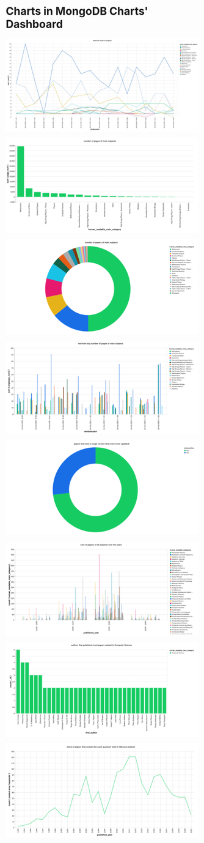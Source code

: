 # Charts in MongoDB Charts' Dashboard

![](https://github.com/lucamarini22/arXiv_streaming_processing/blob/main/visualization_examples/img/v1.png?raw=true)

![](https://github.com/lucamarini22/arXiv_streaming_processing/blob/main/visualization_examples/img/v2.png?raw=true)

![](https://github.com/lucamarini22/arXiv_streaming_processing/blob/main/visualization_examples/img/v3.png?raw=true)

![](https://github.com/lucamarini22/arXiv_streaming_processing/blob/main/visualization_examples/img/v4.png?raw=true)

![](https://github.com/lucamarini22/arXiv_streaming_processing/blob/main/visualization_examples/img/v5.png?raw=true)

![](https://github.com/lucamarini22/arXiv_streaming_processing/blob/main/visualization_examples/img/v6.png?raw=true)

![](https://github.com/lucamarini22/arXiv_streaming_processing/blob/main/visualization_examples/img/v7.png?raw=true)

![](https://github.com/lucamarini22/arXiv_streaming_processing/blob/main/visualization_examples/img/v8.png?raw=true)

